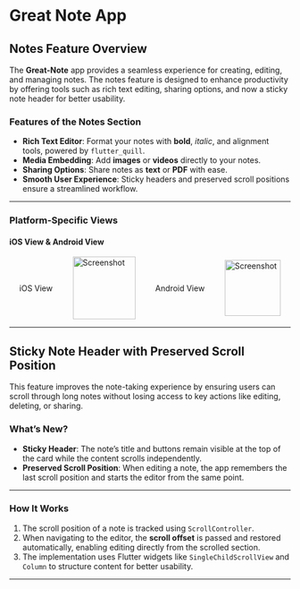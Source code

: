# **Great Note App**

## **Notes Feature Overview**

The **Great-Note** app provides a seamless experience for creating, editing, and managing notes. The notes feature is designed to enhance productivity by offering tools such as rich text editing, sharing options, and now a sticky note header for better usability.

### **Features of the Notes Section**
- **Rich Text Editor**: Format your notes with **bold**, *italic*, and alignment tools, powered by `flutter_quill`.
- **Media Embedding**: Add **images** or **videos** directly to your notes.
- **Sharing Options**: Share notes as **text** or **PDF** with ease.
- **Smooth User Experience**: Sticky headers and preserved scroll positions ensure a streamlined workflow.

---

### **Platform-Specific Views**
#### iOS View & Android View
<div style="display: flex; justify-content: space-around; align-items: center;">
   iOS View
  <img src="https://github.com/user-attachments/assets/069fa9dc-0c3e-4c6a-81ff-e323dea452a1" width="112px" alt="Screenshot">
   Android View
  <img src="https://github.com/user-attachments/assets/b218bbe8-d256-42c5-baef-d4d6eb260290" width="100px" alt="Screenshot">
</div>



---

## **Sticky Note Header with Preserved Scroll Position**

This feature improves the note-taking experience by ensuring users can scroll through long notes without losing access to key actions like editing, deleting, or sharing.

### **What’s New?**
- **Sticky Header**: The note’s title and buttons remain visible at the top of the card while the content scrolls independently.
- **Preserved Scroll Position**: When editing a note, the app remembers the last scroll position and starts the editor from the same point.

---

### **How It Works**
1. The scroll position of a note is tracked using `ScrollController`.
2. When navigating to the editor, the **scroll offset** is passed and restored automatically, enabling editing directly from the scrolled section.
3. The implementation uses Flutter widgets like `SingleChildScrollView` and `Column` to structure content for better usability.

---
